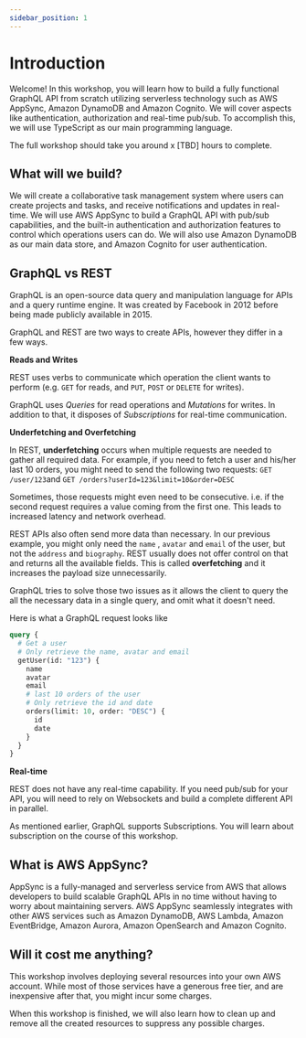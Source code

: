```yaml
---
sidebar_position: 1
---
```


# Introduction

Welcome! In this workshop, you will learn how to build a fully functional GraphQL API from scratch utilizing serverless technology such as AWS AppSync, Amazon DynamoDB and Amazon Cognito. We will cover aspects like authentication, authorization and real-time pub/sub. To accomplish this, we will use TypeScript as our main programming language.

The full workshop should take you around x [TBD] hours to complete.

## What will we build?

We will create a collaborative task management system where users can create projects and tasks, and receive notifications and updates in real-time. We will use AWS AppSync to build a GraphQL API with pub/sub capabilities, and the built-in authentication and authorization features to control which operations users can do. We will also use Amazon DynamoDB as our main data store, and Amazon Cognito for user authentication.

## GraphQL vs REST

GraphQL is an open-source data query and manipulation language for APIs and a query runtime engine. It was created by Facebook in 2012 before being made publicly available in 2015.

GraphQL and REST are two ways to create APIs, however they differ in a few ways.

**Reads and Writes**

REST uses verbs to communicate which operation the client wants to perform (e.g. `GET` for reads, and `PUT`, `POST` or `DELETE` for writes).

GraphQL uses _Queries_ for read operations and _Mutations_ for writes. In addition to that, it disposes of _Subscriptions_ for real-time communication.

**Underfetching and Overfetching**

In REST, **underfetching** occurs when multiple requests are needed to gather all required data. For example, if you need to fetch a user and his/her last 10 orders, you might need to send the following two requests: `GET /user/123`and `GET /orders?userId=123&limit=10&order=DESC`

Sometimes, those requests might even need to be consecutive. i.e. if the second request requires a value coming from the first one. This leads to increased latency and network overhead.

REST APIs also often send more data than necessary. In our previous example, you might only need the `name` , `avatar` and `email` of the user, but not the `address` and `biography`. REST usually does not offer control on that and returns all the available fields. This is called **overfetching** and it increases the payload size unnecessarily.

GraphQL tries to solve those two issues as it allows the client to query the all the necessary data in a single query, and omit what it doesn't need.

Here is what a GraphQL request looks like

```graphql
query {
  # Get a user
  # Only retrieve the name, avatar and email
  getUser(id: "123") {
    name
    avatar
    email
    # last 10 orders of the user
    # Only retrieve the id and date
    orders(limit: 10, order: "DESC") {
      id
      date
    }
  }
}
```

**Real-time**

REST does not have any real-time capability. If you need pub/sub for your API, you will need to rely on Websockets and build a complete different API in parallel.

As mentioned earlier, GraphQL supports Subscriptions. You will learn about subscription on the course of this workshop.

## What is AWS AppSync?

AppSync is a fully-managed and serverless service from AWS that allows developers to build scalable GraphQL APIs in no time without having to worry about maintaining servers. AWS AppSync seamlessly integrates with other AWS services such as Amazon DynamoDB, AWS Lambda, Amazon EventBridge, Amazon Aurora, Amazon OpenSearch and Amazon Cognito.

## Will it cost me anything?

This workshop involves deploying several resources into your own AWS account. While most of those services have a generous free tier, and are inexpensive after that, you might incur some charges.

When this workshop is finished, we will also learn how to clean up and remove all the created resources to suppress any possible charges.
